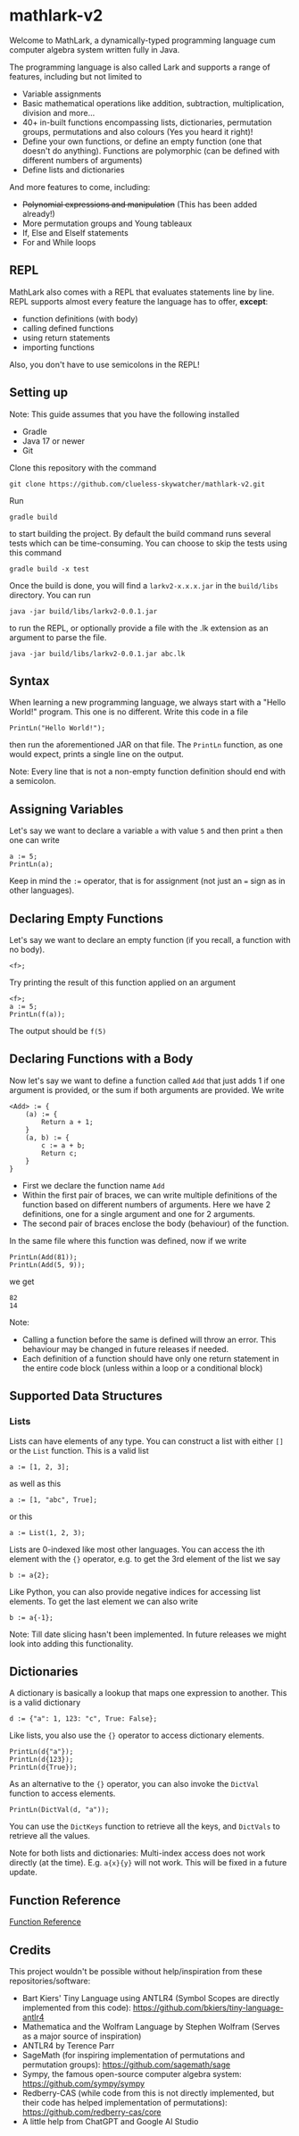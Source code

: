 # mathlark-v2
Welcome to MathLark, a dynamically-typed programming language cum computer algebra system written
fully in Java.

The programming language is also called Lark and supports a range of features,
including but not limited to
- Variable assignments
- Basic mathematical operations like addition, subtraction, multiplication, division and more...
- 40+ in-built functions encompassing lists, dictionaries, permutation groups, permutations and also colours (Yes you heard it right)!
- Define your own functions, or define an empty function (one that doesn't do anything). Functions are polymorphic (can be defined with different numbers of arguments)
- Define lists and dictionaries

And more features to come, including:
- ~~Polynomial expressions and manipulation~~ (This has been added already!)
- More permutation groups and Young tableaux
- If, Else and ElseIf statements
- For and While loops

## REPL
MathLark also comes with a REPL that evaluates statements line by line. REPL supports almost every feature the language has to offer, **except**: 
- function definitions (with body)
- calling defined functions
- using return statements
- importing functions

Also, you don't have to use semicolons in the REPL!

## Setting up
Note: This guide assumes that you have the following installed
- Gradle
- Java 17 or newer
- Git

Clone this repository with the command
```
git clone https://github.com/clueless-skywatcher/mathlark-v2.git
```
Run
```
gradle build
```
to start building the project. By default the build command runs several tests which can be time-consuming. You can choose to skip the tests using this command
```
gradle build -x test
```
Once the build is done, you will find a `larkv2-x.x.x.jar` in the `build/libs` directory. You can run
```
java -jar build/libs/larkv2-0.0.1.jar
```
to run the REPL, or optionally provide a file with the .lk extension as an argument to parse the file.
```
java -jar build/libs/larkv2-0.0.1.jar abc.lk
```
## Syntax
When learning a new programming language, we always start with a "Hello World!" program. This one is no different. Write this code in a file
```
PrintLn("Hello World!");
```
then run the aforementioned JAR on that file. The `PrintLn` function, as one would expect, prints a single line on the output.

Note: Every line that is not a non-empty function definition should end with a semicolon.

## Assigning Variables
Let's say we want to declare a variable `a` with value `5` and then print `a` then one can write
```
a := 5;
PrintLn(a);
```
Keep in mind the `:=` operator, that is for assignment (not just an `=` sign as in other languages).

## Declaring Empty Functions
Let's say we want to declare an empty function (if you recall, a function with no body).
```
<f>;
```
Try printing the result of this function applied on an argument
```
<f>;
a := 5;
PrintLn(f(a));
```
The output should be `f(5)`

## Declaring Functions with a Body
Now let's say we want to define a function called `Add` that just adds 1 if one argument is provided, or the sum if both arguments are provided.
We write
```
<Add> := {
    (a) := {
        Return a + 1;
    }
    (a, b) := {
        c := a + b;
        Return c;
    }
}
```
- First we declare the function name `Add`
- Within the first pair of braces, we can write multiple definitions of the function
based on different numbers of arguments. Here we have 2 definitions, one for a single argument and one for 2 arguments.
- The second pair of braces enclose the body (behaviour) of the function.

In the same file where this function was defined, now if we write
```
PrintLn(Add(81));
PrintLn(Add(5, 9));
```
we get
```
82
14
```
Note: 
- Calling a function before the same is defined will throw an error. This behaviour may be changed in future releases if needed.
- Each definition of a function should have only one return statement in the entire code block (unless within a loop or a conditional block)

## Supported Data Structures
### Lists
Lists can have elements of any type. You can construct a list with either `[]` or the `List` function. This is a valid list
```
a := [1, 2, 3];
```
as well as this
```
a := [1, "abc", True];
```
or this
```
a := List(1, 2, 3);
```
Lists are 0-indexed like most other languages. You can access the ith element with the `{}` operator, e.g. to get the 3rd element of the list we say
```
b := a{2};
```
Like Python, you can also provide negative indices for accessing list elements. To get the last element we can also write
```
b := a{-1};
```
Note: Till date slicing hasn't been implemented. In future releases we might look into adding this functionality.
## Dictionaries
A dictionary is basically a lookup that maps one expression to another. This is a valid dictionary
```
d := {"a": 1, 123: "c", True: False};
``` 
Like lists, you also use the `{}` operator to access dictionary elements.
```
PrintLn(d{"a"});
PrintLn(d{123});
PrintLn(d{True});
```
As an alternative to the `{}` operator, you can also invoke the `DictVal` function to access elements.
```
PrintLn(DictVal(d, "a"));
```
You can use the `DictKeys` function to retrieve all the keys, and `DictVals` to retrieve all the values.

Note for both lists and dictionaries: Multi-index access does not work directly (at the time). E.g. `a{x}{y}` will not work. This will be fixed in a future update.
## Function Reference
[Function Reference](https://github.com/clueless-skywatcher/mathlark-v2/wiki/Function-Reference)
## Credits
This project wouldn't be possible without help/inspiration from these repositories/software:
- Bart Kiers' Tiny Language using ANTLR4 (Symbol Scopes are directly implemented from this code): https://github.com/bkiers/tiny-language-antlr4
- Mathematica and the Wolfram Language by Stephen Wolfram (Serves as a major source of inspiration)
- ANTLR4 by Terence Parr
- SageMath (for inspiring implementation of permutations and permutation groups): https://github.com/sagemath/sage
- Sympy, the famous open-source computer algebra system: https://github.com/sympy/sympy
- Redberry-CAS (while code from this is not directly implemented, but their code has helped implementation of permutations): https://github.com/redberry-cas/core
- A little help from ChatGPT and Google AI Studio
